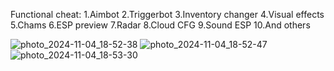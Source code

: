 Functional cheat:
   1.Aimbot
   2.Triggerbot
   3.Inventory changer
   4.Visual effects
   5.Chams
   6.ESP preview
   7.Radar
   8.Cloud CFG
   9.Sound ESP
   10.And others

![photo_2024-11-04_18-52-38](https://github.com/user-attachments/assets/f8dc3e4c-436b-40ab-bad8-3e1843d88ee1)
![photo_2024-11-04_18-52-47](https://github.com/user-attachments/assets/6f108ded-5b29-4b56-803b-7c8868c97bb5)
![photo_2024-11-04_18-53-30](https://github.com/user-attachments/assets/1451b076-58fd-492a-bb5c-59f6450be6d1)
